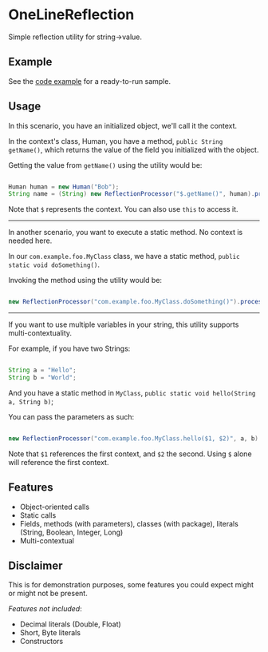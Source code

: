 # OneLineReflection

Simple reflection utility for string->value.

Example
---

See the [code example](https://github.com/momothereal/OneLineReflection/blob/master/src/ca/momoperes/onelinereflection/example/Main.java) for a ready-to-run sample.

Usage
---

In this scenario, you have an initialized object, we'll call it the context.

In the context's class, Human, you have a method, `public String getName()`, which returns the value of the field you initialized with the object.

Getting the value from `getName()` using the utility would be:

```java

Human human = new Human("Bob");
String name = (String) new ReflectionProcessor("$.getName()", human).process(); // Returns "Bob"

```

Note that `$` represents the context. You can also use `this` to access it.

_____________________

In another scenario, you want to execute a static method. No context is needed here.

In our `com.example.foo.MyClass` class, we have a static method, `public static void doSomething()`.

Invoking the method using the utility would be:

```java

new ReflectionProcessor("com.example.foo.MyClass.doSomething()").process();

```

_____________________

If you want to use multiple variables in your string, this utility supports multi-contextuality.

For example, if you have two Strings:

```java

String a = "Hello";
String b = "World";

```

And you have a static method in `MyClass`, `public static void hello(String a, String b)`;

You can pass the parameters as such:

```java

new ReflectionProcessor("com.example.foo.MyClass.hello($1, $2)", a, b).process();

```

Note that `$1` references the first context, and `$2` the second. Using `$` alone will reference the first context.


Features
---

 - Object-oriented calls
 - Static calls
 - Fields, methods (with parameters), classes (with package), literals (String, Boolean, Integer, Long)
 - Multi-contextual

Disclaimer
---

This is for demonstration purposes, some features you could expect might or might not be present.

*Features not included*:

- Decimal literals (Double, Float)
- Short, Byte literals
- Constructors
